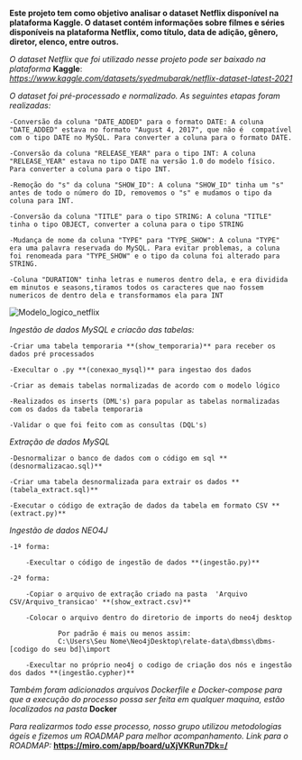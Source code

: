 **Este projeto tem como objetivo analisar o dataset Netflix disponível na plataforma Kaggle. O dataset contém informações sobre filmes e séries disponíveis na plataforma Netflix, como título, data de adição, gênero, diretor, elenco, entre outros.**

*O dataset Netflix que foi utilizado nesse projeto pode ser baixado na plataforma* **Kaggle**: *https://www.kaggle.com/datasets/syedmubarak/netflix-dataset-latest-2021*


*O dataset foi pré-processado e normalizado. As seguintes etapas foram realizadas:*

    -Conversão da coluna "DATE_ADDED" para o formato DATE: A coluna "DATE_ADDED" estava no formato "August 4, 2017", que não é  compatível com o tipo DATE no MySQL. Para converter a coluna para o formato DATE.

    -Conversão da coluna "RELEASE_YEAR" para o tipo INT: A coluna "RELEASE_YEAR" estava no tipo DATE na versão 1.0 do modelo físico. Para converter a coluna para o tipo INT.

    -Remoção do "s" da coluna "SHOW_ID": A coluna "SHOW_ID" tinha um "s" antes de todo o número do ID, removemos o "s" e mudamos o tipo da coluna para INT.

    -Conversão da coluna "TITLE" para o tipo STRING: A coluna "TITLE" tinha o tipo OBJECT, converter a coluna para o tipo STRING

    -Mudança de nome da coluna "TYPE" para "TYPE_SHOW": A coluna "TYPE" era uma palavra reservada do MySQL. Para evitar problemas, a coluna foi renomeada para "TYPE_SHOW" e o tipo da coluna foi alterado para STRING.

    -Coluna "DURATION" tinha letras e numeros dentro dela, e era dividida em minutos e seasons,tiramos todos os caracteres que nao fossem numericos de dentro dela e transformamos ela para INT

![Modelo_logico_netflix](https://github.com/wesleyruanwr/projeto_UFC/assets/119066770/40a7eaa2-da38-471e-93b8-1a55e23b3120)



*Ingestão de dados MySQL e criacão das tabelas:*
    
    -Criar uma tabela temporaria **(show_temporaria)** para receber os dados pré processados

    -Execultar o .py **(conexao_mysql)** para ingestao dos dados

    -Criar as demais tabelas normalizadas de acordo com o modelo lógico

    -Realizados os inserts (DML's) para popular as tabelas normalizadas com os dados da tabela temporaria

    -Validar o que foi feito com as consultas (DQL's)

*Extração de dados MySQL*
    
    -Desnormalizar o banco de dados com o código em sql **(desnormalizacao.sql)**
    
    -Criar uma tabela desnormalizada para extrair os dados **(tabela_extract.sql)**

    -Executar o código de extração de dados da tabela em formato CSV **(extract.py)**

*Ingestão de dados NEO4J*

    -1ª forma:

        -Execultar o código de ingestão de dados **(ingestão.py)**

    -2ª forma:

        -Copiar o arquivo de extração criado na pasta  'Arquivo CSV/Arquivo_transicao' **(show_extract.csv)**

        -Colocar o arquivo dentro do diretorio de imports do neo4j desktop

                Por padrão é mais ou menos assim: 
                C:\Users\Seu Nome\Neo4jDesktop\relate-data\dbmss\dbms-[codigo do seu bd]\import

        -Execultar no próprio neo4j o codigo de criação dos nós e ingestão dos dados **(ingestão.cypher)**

*Também foram adicionados arquivos Dockerfile e Docker-compose para que a execução do processo possa ser feita em qualquer maquina, estão localizados na pasta* **Docker**

*Para realizarmos todo esse processo, nosso grupo utilizou metodologias ágeis e fizemos um ROADMAP para melhor acompanhamento.*
    *Link para o ROADMAP:* **https://miro.com/app/board/uXjVKRun7Dk=/**
